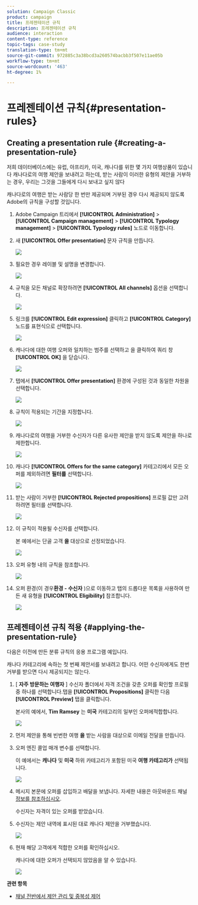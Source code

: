 ```yaml
---
solution: Campaign Classic
product: campaign
title: 프레젠테이션 규칙
description: 프레젠테이션 규칙
audience: interaction
content-type: reference
topic-tags: case-study
translation-type: tm+mt
source-git-commit: 972885c3a38bcd3a260574bacbb3f507e11ae05b
workflow-type: tm+mt
source-wordcount: '463'
ht-degree: 1%

---
```



# 프레젠테이션 규칙{#presentation-rules}

## Creating a presentation rule {#creating-a-presentation-rule}

저희 데이터베이스에는 유럽, 아프리카, 미국, 캐나다를 위한 몇 가지 여행상품이 있습니다 캐나다로의 여행 제안을 보내려고 하는데, 받는 사람이 이러한 유형의 제안을 거부하는 경우, 우리는 그것을 그들에게 다시 보내고 싶지 않다

캐나다로의 여행은 받는 사람당 한 번만 제공되며 거부된 경우 다시 제공되지 않도록 Adobe의 규칙을 구성할 것입니다.

1. Adobe Campaign 트리에서 **[!UICONTROL Administration]** > **[!UICONTROL Campaign management]** > **[!UICONTROL Typology management]** > **[!UICONTROL Typology rules]** 노드로 이동합니다.
1. 새 **[!UICONTROL Offer presentation]** 문자 규칙을 만듭니다.

   ![](assets/offer_typology_example_001.png)

1. 필요한 경우 레이블 및 설명을 변경합니다.

   ![](assets/offer_typology_example_002.png)

1. 규칙을 모든 채널로 확장하려면 **[!UICONTROL All channels]** 옵션을 선택합니다.

   ![](assets/offer_typology_example_003.png)

1. 링크를 **[!UICONTROL Edit expression]** 클릭하고 **[!UICONTROL Category]** 노드를 표현식으로 선택합니다.

   ![](assets/offer_typology_example_004.png)

1. 캐나다에 대한 여행 오퍼와 일치하는 범주를 선택하고 을 클릭하여 쿼리 창 **[!UICONTROL OK]** 을 닫습니다.

   ![](assets/offer_typology_example_005.png)

1. 탭에서 **[!UICONTROL Offer presentation]** 환경에 구성된 것과 동일한 차원을 선택합니다.

   ![](assets/offer_typology_example_006.png)

1. 규칙이 적용되는 기간을 지정합니다.

   ![](assets/offer_typology_example_007.png)

1. 캐나다로의 여행을 거부한 수신자가 다른 유사한 제안을 받지 않도록 제안을 하나로 제한합니다.

   ![](assets/offer_typology_example_008.png)

1. 캐나다 **[!UICONTROL Offers for the same category]** 카테고리에서 모든 오퍼를 제외하려면 **필터를** 선택합니다.

   ![](assets/offer_typology_example_020.png)

1. 받는 사람이 거부한 **[!UICONTROL Rejected propositions]** 프로필 값만 고려하려면 필터를 선택합니다.

   ![](assets/offer_typology_example_021.png)

1. 이 규칙이 적용될 수신자를 선택합니다.

   본 예에서는 단골 고객 **을** 대상으로 선정되었습니다.

   ![](assets/offer_typology_example_009.png)

1. 오퍼 유형 내의 규칙을 참조합니다.

   ![](assets/offer_typology_example_013.png)

1. 오퍼 환경(이 경우&#x200B;**환경 - 수신자** )으로 이동하고 탭의 드롭다운 목록을 사용하여 만든 새 유형을 **[!UICONTROL Eligibility]** 참조합니다.

   ![](assets/offer_typology_example_014.png)

## 프레젠테이션 규칙 적용 {#applying-the-presentation-rule}

다음은 이전에 만든 분류 규칙의 응용 프로그램 예입니다.

캐나다 카테고리에 속하는 첫 번째 제안서를 보내려고 합니다. 어떤 수신자에게도 한번 거부를 받으면 다시 제공되지는 않는다.

1. [ **자주 방문하는 여행자** ] 수신자 폴더에서 자격 조건을 갖춘 오퍼를 확인할 프로필 중 하나를 선택합니다.탭을 **[!UICONTROL Propositions]** 클릭한 다음 **[!UICONTROL Preview]** 탭을 클릭합니다.

   본사의 예에서, **Tim Ramsey** 는 **미국** 카테고리의 일부인 오퍼에적합합니다.

   ![](assets/offer_typology_example_015.png)

1. 먼저 제안을 통해 빈번한 여행 **을** 받는 사람을 대상으로 이메일 전달을 만듭니다.
1. 오퍼 엔진 콜업 매개 변수를 선택합니다.

   이 예에서는 **캐나다** 및 **미국** 하위 카테고리가 포함된 미국 **여행 카테고리가** 선택됩니다.

   ![](assets/offer_typology_example_016.png)

1. 메시지 본문에 오퍼를 삽입하고 배달을 보냅니다. 자세한 내용은 아웃바운드 채널 [정보를 참조하십시오](../../interaction/using/about-outbound-channels.md).

   수신자는 자격이 있는 오퍼를 받았습니다.

1. 수신자는 제안 내역에 표시된 대로 캐나다 제안을 거부했습니다.

   ![](assets/offer_typology_example_018.png)

1. 현재 해당 고객에게 적합한 오퍼를 확인하십시오.

   캐나다에 대한 오퍼가 선택되지 않았음을 알 수 있습니다.

   ![](assets/offer_typology_example_019.png)

**관련 항목**

* [채널 전반에서 제안 관리 및 중복성 제어](https://helpx.adobe.com/campaign/kb/simplifying-campaign-management-acc.html#Manageoffersandcontrolredundancyacrosschannels)